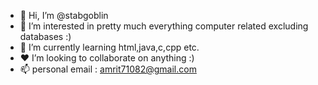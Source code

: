 - 👋 Hi, I’m @stabgoblin
- 👀 I’m interested in pretty much everything computer related excluding databases :)
- 🌱 I’m currently learning html,java,c,cpp etc.
- ♥️ I’m looking to collaborate on anything :)
- 📫 personal email : amrit71082@gmail.com

<!---
stabgoblin/stabgoblin is a ✨ special ✨ repository because its `README.md` (this file) appears on your GitHub profile.
You can click the Preview link to take a look at your changes.
--->
